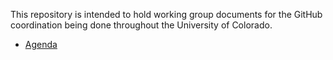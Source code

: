 This repository is intended to hold working group documents for the GitHub coordination being done throughout the University of Colorado. 

- [Agenda](agenda.yml)
